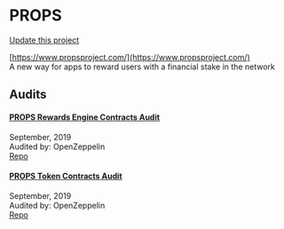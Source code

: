 
# PROPS

[Update this project](https://github.com/ConsenSys/blockchainSecurityDB/edit/master/projects/props.json)
  
[https://www.propsproject.com/](https://www.propsproject.com/)<br>
A new way for apps to reward users with a financial stake in the network


## Audits



#### [PROPS Rewards Engine Contracts Audit](https://blog.openzeppelin.com/props-rewards-engine-contracts-audit/)

September, 2019<br>
Audited by: OpenZeppelin<br>
[Repo](https://github.com/propsproject/props-token-distribution/tree/e5ce0b2df1fbe108458d86820da578db56ac28d1/contracts/token)
      


#### [PROPS Token Contracts Audit](https://blog.openzeppelin.com/props-token-contracts-audit-2/)

September, 2019<br>
Audited by: OpenZeppelin<br>
[Repo](https://github.com/propsproject/props-token-distribution/tree/eaf0c6fddd320a258a9d7531d72d07a830fae58a/contracts)
      

  



